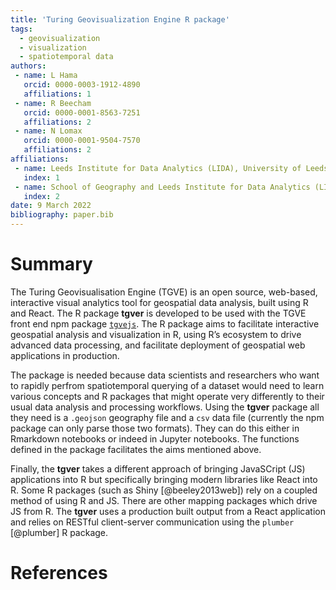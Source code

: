 ```yaml
---
title: 'Turing Geovisualization Engine R package'
tags:
  - geovisualization
  - visualization
  - spatiotemporal data
authors:
 - name: L Hama
   orcid: 0000-0003-1912-4890
   affiliations: 1
 - name: R Beecham
   orcid: 0000-0001-8563-7251
   affiliations: 2
 - name: N Lomax
   orcid: 0000-0001-9504-7570
   affiliations: 2
affiliations:
 - name: Leeds Institute for Data Analytics (LIDA), University of Leeds
   index: 1
 - name: School of Geography and Leeds Institute for Data Analytics (LIDA), University of Leeds
   index: 2
date: 9 March 2022
bibliography: paper.bib
---
```


# Summary

The Turing Geovisualisation Engine (TGVE) is an open source, web-based, interactive visual analytics tool for geospatial data analysis, built using R and React. The R package **tgver** is developed to be used with the TGVE front end npm package [`tgvejs`](https://www.npmjs.com/package/@tgve/tgvejs). The R package aims to facilitate interactive geospatial analysis and visualization in R, using R’s ecosystem to drive advanced data processing, and facilitate deployment of geospatial web applications in production.

The package is needed because data scientists and researchers who want to rapidly perfrom spatiotemporal querying of a dataset would need to learn various concepts and R packages that might operate very differently to their usual data analysis and processing workflows. Using the **tgver** package all they need is a `.geojson` geography file and a `csv` data file (currently the npm package can only parse those two formats). They can do this either in Rmarkdown notebooks or indeed in Jupyter notebooks. The functions defined in the package facilitates the aims mentioned above.

Finally, the **tgver** takes a different approach of bringing JavaSCript (JS) applications into R but specifically bringing modern libraries like React into R. Some R packages (such as Shiny [@beeley2013web]) rely on a coupled method of using R and JS. There are other mapping packages which drive JS from R. The **tgver** uses a production built output from a React application and relies on RESTful client-server communication using the `plumber` [@plumber] R package. 

# References

